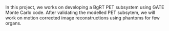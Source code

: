 In this project, we works on developing a BgRT PET subsystem using GATE Monte Carlo code. After validating the modelled PET subsytem, we will work on motion corrected image reconstructions using phantoms for few organs.
